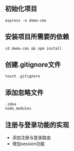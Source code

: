 ## 初始化项目
```
express -e demo-cms
```

## 安装项目所需要的依赖
```
cd demo-cms && npm install
```

## 创建.gitignore文件
```
touch .gitignore 
```

## 添加忽略文件
```
.idea
node_modules
```

## 注册与登录功能的实现
- 添加注册与登录路由
- 增加session功能